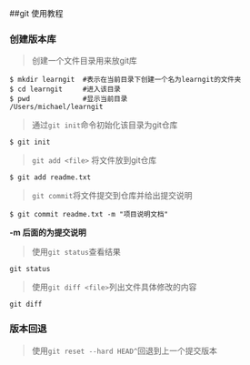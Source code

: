 ##git 使用教程

### 创建版本库

> 创建一个文件目录用来放git库

~~~
$ mkdir learngit  #表示在当前目录下创建一个名为learngit的文件夹
$ cd learngit     #进入该目录
$ pwd 			  #显示当前目录
/Users/michael/learngit   
~~~

> 通过`git init`命令初始化该目录为git仓库

~~~
$ git init
~~~

> `git add <file>` 将文件放到git仓库

~~~
$ git add readme.txt
~~~

> `git commit`将文件提交到仓库并给出提交说明

~~~
$ git commit readme.txt -m "项目说明文档"
~~~

**-m 后面的为提交说明**

> 使用`git status`查看结果

~~~
git status 
~~~

> 使用`git diff <file>`列出文件具体修改的内容

~~~
git diff
~~~

### 版本回退

> 使用`git reset --hard HEAD^`回退到上一个提交版本










